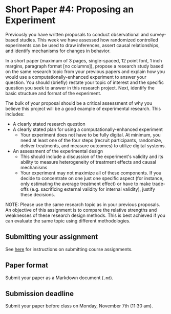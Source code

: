 # Short Paper #4: Proposing an Experiment

Previously you have written proposals to conduct observational and survey-based studies. This week we have assessed how randomized controlled experiments can be used to draw inferences, assert causal relationships, and identify mechanisms for changes in behavior.

In a short paper (maximum of 3 pages, single-spaced, 12 point font, 1 inch margins, paragraph format [no columns]), propose a research study based on the same research topic from your previous papers and explain how you would use a computationally-enhanced experiment to answer your question. You should (briefly) restate your topic of interest and the specific question you seek to answer in this research project. Next, identify the basic structure and format of the experiment.

The bulk of your proposal should be a critical assessment of why you believe this project will be a good example of experimental research. This includes:

* A clearly stated research question
* A clearly stated plan for using a computationally-enhanced experiment
    * Your experiment does not have to be fully digital. At minimum, you need at least one of the four steps (recruit participants, randomize, deliver treatments, and measure outcomes) to utilize digital systems.
* An assessment of the experimental design
    * This should include a discussion of the experiment's validity and its ability to measure heterogeneity of treatment effects and causal mechanisms
    * Your experiment may not maximize all of these components. If you decide to concentrate on one just one specific aspect (for instance, only estimating the average treatment effect) or have to make trade-offs (e.g. sacrificing external validity for internal validity), justify these decisions.

NOTE: Please use the same research topic as in your previous proposals. An objective of this assignment is to compare the relative strengths and weaknesses of these research design methods. This is best achieved if you can evaluate the same topic using different methodologies.

## Submitting your assignment

See [here](../students/) for instructions on submitting course assignments.

## Paper format

Submit your paper as a Markdown document (`.md`).

## Submission deadline

Submit your paper before class on Monday, November 7th (11:30 am).










